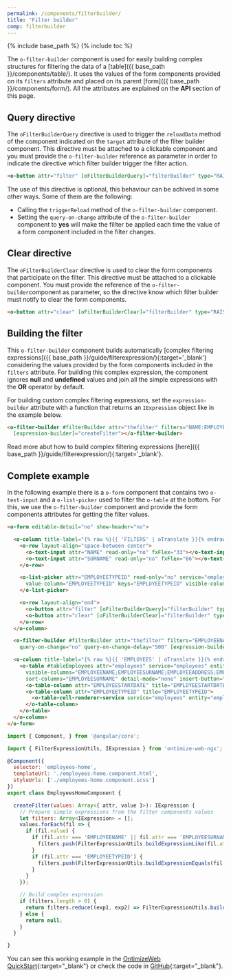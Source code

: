 ```yaml
---
permalink: /components/filterbuilder/
title: "Filter builder"
comp: filterbuilder
---
```


{% include base_path %}
{% include toc %}

The `o-filter-builder` component is used for easily building complex structures for filtering the data of a [table]({{ base_path }}/components/table/). It uses the values of the form components provided on its `filters` attribute and placed on its parent [form]({{ base_path }}/components/form/). All the attributes are explained on the **API** section of this page.

## Query directive
The `oFilterBuilderQuery` directive is used to trigger the `reloadData` method of the component indicated on the `target` attribute of the filter builder component. This directive must be attached to a clickable component and you must provide the `o-filter-builder` reference as parameter in order to indicate the directive which filter builder trigger the filter action.

```html
<o-button attr="filter" [oFilterBuilderQuery]="filterBuilder" type="RAISED" label="Filter"></o-button>
```
The use of this directive is optional, this behaviour can be achived in some other ways. Some of them are the following:
* Calling the `triggerReload` method of the `o-filter-builder` component.
* Setting the `query-on-change` attribute of the `o-filter-builder` component to **yes** will make the fillter be applied each time the value of a form component included in the filter changes.

## Clear directive
The `oFilterBuilderClear` directive is used to clear the form components that participate on the filter. This directive must be attached to a clickable component. You must provide the reference of the `o-filter-builder`component as parameter, so the directive know which filter builder must notify to clear the form components.

```html
<o-button attr="clear" [oFilterBuilderClear]="filterBuilder" type="RAISED" label="Clear"></o-button>
```

## Building the filter
This `o-filter-builder` component builds automatically [complex filtering expressions]({{ base_path }}/guide/filterexpression/){:target='_blank'} considering the values provided by the form components included in the `filters` attribute. For building this complex expression, the component ignores **null** and **undefined** values and join all the simple expressions with the **OR** operator by default.

For building custom complex filtering expressions, set the `expression-builder` attribute with a function that returns an `IExpression` object like in the example below.

```html
<o-filter-builder #filterBuilder attr="thefilter" filters="NAME:EMPLOYEENAME;SURNAME:EMPLOYEESURNAME;EMPLOYEETYPEID" [target]="tableEmployees"
  [expression-builder]="createFilter"></o-filter-builder>
```

Read more abut how to build complex filtering expressions [here]({{ base_path }}/guide/filterexpression/){:target='_blank'}.

## Complete example
In the following example there is a `o-form` component that contains two `o-text-input` and a `o-list-picker` used to filter the `o-table` at the bottom. For this, we use the `o-filter-builder` component and provide the form components attributes for getting the filter values.

```html
<o-form editable-detail="no" show-header="no">

  <o-column title-label="{% raw %}{{ 'FILTERS' | oTranslate }}{% endraw %}">
    <o-row layout-align="space-between center">
      <o-text-input attr="NAME" read-only="no" fxFlex="33"></o-text-input>
      <o-text-input attr="SURNAME" read-only="no" fxFlex="66"></o-text-input>
    </o-row>

    <o-list-picker attr="EMPLOYEETYPEID" read-only="no" service="employees" entity="employeeType" columns="EMPLOYEETYPEID;EMPLOYEETYPENAME"
      value-column="EMPLOYEETYPEID" keys="EMPLOYEETYPEID" visible-columns="EMPLOYEETYPENAME" width="33%">
    </o-list-picker>

    <o-row layout-align="end">
      <o-button attr="filter" [oFilterBuilderQuery]="filterBuilder" type="RAISED" label="Filter" class="filter-button"></o-button>
      <o-button attr="clear" [oFilterBuilderClear]="filterBuilder" type="RAISED" label="Clear" class="filter-button"></o-button>
    </o-row>
  </o-column>

  <o-filter-builder #filterBuilder attr="thefilter" filters="EMPLOYEENAME:NAME;EMPLOYEESURNAME:SURNAME;EMPLOYEETYPEID" [target]="tableEmployees"
    query-on-change="no" query-on-change-delay="500" [expression-builder]="createFilter"></o-filter-builder>

  <o-column title-label="{% raw %}{{ 'EMPLOYEES' | oTranslate }}{% endraw %}">
    <o-table #tableEmployees attr="employees" service="employees" entity="employee" columns="EMPLOYEEID;EMPLOYEETYPEID;EMPLOYEENAME;EMPLOYEESURNAME;EMPLOYEEADDRESS;EMPLOYEESTARTDATE;EMPLOYEEEMAIL;OFFICEID"
      visible-columns="EMPLOYEENAME;EMPLOYEESURNAME;EMPLOYEEADDRESS;EMPLOYEEEMAIL;EMPLOYEETYPEID;EMPLOYEESTARTDATE" keys="EMPLOYEEID"
      sort-columns="EMPLOYEESURNAME" detail-mode="none" insert-button="no" pageable="yes">
      <o-table-column attr="EMPLOYEESTARTDATE" title="EMPLOYEESTARTDATE" type="date" format="LL"></o-table-column>
      <o-table-column attr="EMPLOYEETYPEID" title="EMPLOYEETYPEID">
        <o-table-cell-renderer-service service="employees" entity="employeeType" columns="EMPLOYEETYPEID;EMPLOYEETYPENAME" value-column="EMPLOYEETYPENAME"></o-table-cell-renderer-service>
      </o-table-column>
    </o-table>
  </o-column>
</o-form>
```

```javascript
import { Component, } from '@angular/core';

import { FilterExpressionUtils, IExpression } from 'ontimize-web-ngx';

@Component({
  selector: 'employees-home',
  templateUrl: './employees-home.component.html',
  styleUrls: ['./employees-home.component.scss']
})
export class EmployeesHomeComponent {

  createFilter(values: Array<{ attr, value }>): IExpression {
    // Prepare simple expressions from the filter components values
    let filters: Array<IExpression> = [];
    values.forEach(fil => {
      if (fil.value) {
        if (fil.attr === 'EMPLOYEENAME' || fil.attr === 'EMPLOYEESURNAME') {
          filters.push(FilterExpressionUtils.buildExpressionLike(fil.attr, fil.value));
        }
        if (fil.attr === 'EMPLOYEETYPEID') {
          filters.push(FilterExpressionUtils.buildExpressionEquals(fil.attr, fil.value));
        }
      }
    });

    // Build complex expression
    if (filters.length > 0) {
      return filters.reduce((exp1, exp2) => FilterExpressionUtils.buildComplexExpression(exp1, exp2, FilterExpressionUtils.OP_AND));
    } else {
      return null;
    }
  }

}
```

You can see this working example in the [OntimizeWeb QuickStart](https://try.imatia.com/ontimizeweb/quickstart/main/employees){:target="_blank"} or check the code in [GitHub](https://github.com/OntimizeWeb/ontimize-web-ngx-quickstart/tree/master/src/app/main/employees/employees-home){:target="_blank"}.
